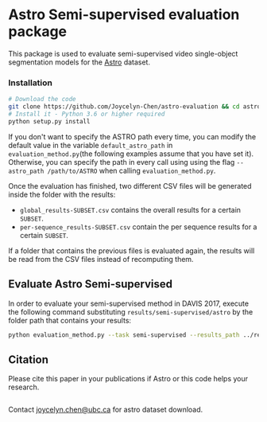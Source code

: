 # Astro Semi-supervised evaluation package

This package is used to evaluate semi-supervised video single-object segmentation models for the <a href="" target="_blank">Astro</a> dataset. 


### Installation
```bash
# Download the code
git clone https://github.com/Joycelyn-Chen/astro-evaluation && cd astro-evaluation
# Install it - Python 3.6 or higher required
python setup.py install
```
If you don't want to specify the ASTRO path every time, you can modify the default value in the variable `default_astro_path` in `evaluation_method.py`(the following examples assume that you have set it). 
Otherwise, you can specify the path in every call using using the flag `--astro_path /path/to/ASTRO` when calling `evaluation_method.py`.

Once the evaluation has finished, two different CSV files will be generated inside the folder with the results: 
- `global_results-SUBSET.csv` contains the overall results for a certain `SUBSET`. 
- `per-sequence_results-SUBSET.csv` contain the per sequence results for a certain `SUBSET`.

If a folder that contains the previous files is evaluated again, the results will be read from the CSV files instead of recomputing them.

## Evaluate Astro Semi-supervised
In order to evaluate your semi-supervised method in DAVIS 2017, execute the following command substituting `results/semi-supervised/astro` by the folder path that contains your results:
```bash
python evaluation_method.py --task semi-supervised --results_path ../results/astro --astro_path /path/to/ASTRO
```



## Citation

Please cite this paper in your publications if Astro or this code helps your research.

```latex

```

Contact joycelyn.chen@ubc.ca for astro dataset download.  


